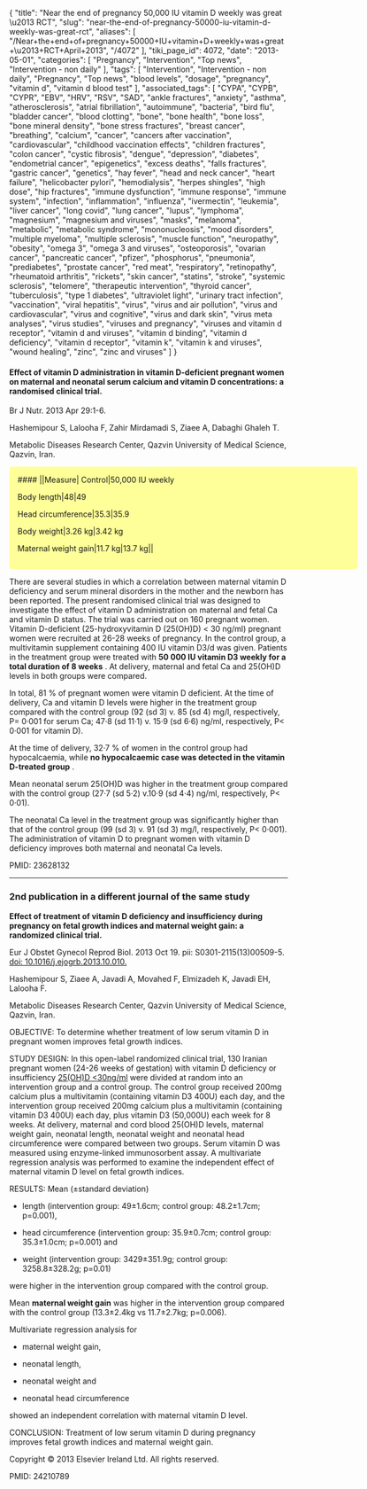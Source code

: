 {
    "title": "Near the end of pregnancy 50,000 IU vitamin D weekly was great \u2013 RCT",
    "slug": "near-the-end-of-pregnancy-50000-iu-vitamin-d-weekly-was-great-rct",
    "aliases": [
        "/Near+the+end+of+pregnancy+50000+IU+vitamin+D+weekly+was+great+\u2013+RCT+April+2013",
        "/4072"
    ],
    "tiki_page_id": 4072,
    "date": "2013-05-01",
    "categories": [
        "Pregnancy",
        "Intervention",
        "Top news",
        "Intervention - non daily"
    ],
    "tags": [
        "Intervention",
        "Intervention - non daily",
        "Pregnancy",
        "Top news",
        "blood levels",
        "dosage",
        "pregnancy",
        "vitamin d",
        "vitamin d blood test"
    ],
    "associated_tags": [
        "CYPA",
        "CYPB",
        "CYPR",
        "EBV",
        "HRV",
        "RSV",
        "SAD",
        "ankle fractures",
        "anxiety",
        "asthma",
        "atherosclerosis",
        "atrial fibrillation",
        "autoimmune",
        "bacteria",
        "bird flu",
        "bladder cancer",
        "blood clotting",
        "bone",
        "bone health",
        "bone loss",
        "bone mineral density",
        "bone stress fractures",
        "breast cancer",
        "breathing",
        "calcium",
        "cancer",
        "cancers after vaccination",
        "cardiovascular",
        "childhood vaccination effects",
        "children fractures",
        "colon cancer",
        "cystic fibrosis",
        "dengue",
        "depression",
        "diabetes",
        "endometrial cancer",
        "epigenetics",
        "excess deaths",
        "falls fractures",
        "gastric cancer",
        "genetics",
        "hay fever",
        "head and neck cancer",
        "heart failure",
        "helicobacter pylori",
        "hemodialysis",
        "herpes shingles",
        "high dose",
        "hip fractures",
        "immune dysfunction",
        "immune response",
        "immune system",
        "infection",
        "inflammation",
        "influenza",
        "ivermectin",
        "leukemia",
        "liver cancer",
        "long covid",
        "lung cancer",
        "lupus",
        "lymphoma",
        "magnesium",
        "magnesium and viruses",
        "masks",
        "melanoma",
        "metabolic",
        "metabolic syndrome",
        "mononucleosis",
        "mood disorders",
        "multiple myeloma",
        "multiple sclerosis",
        "muscle function",
        "neuropathy",
        "obesity",
        "omega 3",
        "omega 3 and viruses",
        "osteoporosis",
        "ovarian cancer",
        "pancreatic cancer",
        "pfizer",
        "phosphorus",
        "pneumonia",
        "prediabetes",
        "prostate cancer",
        "red meat",
        "respiratory",
        "retinopathy",
        "rheumatoid arthritis",
        "rickets",
        "skin cancer",
        "statins",
        "stroke",
        "systemic sclerosis",
        "telomere",
        "therapeutic intervention",
        "thyroid cancer",
        "tuberculosis",
        "type 1 diabetes",
        "ultraviolet light",
        "urinary tract infection",
        "vaccination",
        "viral hepatitis",
        "virus",
        "virus and air pollution",
        "virus and cardiovascular",
        "virus and cognitive",
        "virus and dark skin",
        "virus meta analyses",
        "virus studies",
        "viruses and pregnancy",
        "viruses and vitamin d receptor",
        "vitamin d and viruses",
        "vitamin d binding",
        "vitamin d deficiency",
        "vitamin d receptor",
        "vitamin k",
        "vitamin k and viruses",
        "wound healing",
        "zinc",
        "zinc and viruses"
    ]
}


#### Effect of vitamin D administration in vitamin D-deficient pregnant women on maternal and neonatal serum calcium and vitamin D concentrations: a randomised clinical trial.

Br J Nutr. 2013 Apr 29:1-6. 

Hashemipour S, Lalooha F, Zahir Mirdamadi S, Ziaee A, Dabaghi Ghaleh T.

Metabolic Diseases Research Center, Qazvin University of Medical Science, Qazvin, Iran.

<div class="border" style="background-color:#FF9;padding:15px;margin:10px 0;border-radius:5px;width:600px">
#### ||Measure| Control|50,000 IU weekly

Body length|48|49

Head circumference|35.3|35.9

Body weight|3.26 kg|3.42 kg

Maternal weight gain|11.7 kg|13.7 kg||

</div>

There are several studies in which a correlation between maternal vitamin D deficiency and serum mineral disorders in the mother and the newborn has been reported. The present randomised clinical trial was designed to investigate the effect of vitamin D administration on maternal and fetal Ca and vitamin D status. The trial was carried out on 160 pregnant women. Vitamin D-deficient (25-hydroxyvitamin D (25(OH)D) < 30 ng/ml) pregnant women were recruited at 26-28 weeks of pregnancy. In the control group, a multivitamin supplement containing 400 IU vitamin D3/d was given. Patients in the treatment group were treated with  **50 000 IU vitamin D3 weekly for a total duration of 8 weeks** . At delivery, maternal and fetal Ca and 25(OH)D levels in both groups were compared. 

In total, 81 % of pregnant women were vitamin D deficient. At the time of delivery, Ca and vitamin D levels were higher in the treatment group compared with the control group (92 (sd 3) v. 85 (sd 4) mg/l, respectively, P= 0·001 for serum Ca; 47·8 (sd 11·1) v. 15·9 (sd 6·6) ng/ml, respectively, P< 0·001 for vitamin D). 

At the time of delivery, 32·7 % of women in the control group had hypocalcaemia, while  **no hypocalcaemic case was detected in the vitamin D-treated group** . 

Mean neonatal serum 25(OH)D was higher in the treatment group compared with the control group (27·7 (sd 5·2) v.10·9 (sd 4·4) ng/ml, respectively, P< 0·01). 

The neonatal Ca level in the treatment group was significantly higher than that of the control group (99 (sd 3) v. 91 (sd 3) mg/l, respectively, P< 0·001). The administration of vitamin D to pregnant women with vitamin D deficiency improves both maternal and neonatal Ca levels.

PMID:    23628132

---

### 2nd publication in a different journal of the same study

 **Effect of treatment of vitamin D deficiency and insufficiency during pregnancy on fetal growth indices and maternal weight gain: a randomized clinical trial.** 

Eur J Obstet Gynecol Reprod Biol. 2013 Oct 19. pii: S0301-2115(13)00509-5. [doi: 10.1016/j.ejogrb.2013.10.010.](https://doi.org/10.1016/j.ejogrb.2013.10.010.) 

Hashemipour S, Ziaee A, Javadi A, Movahed F, Elmizadeh K, Javadi EH, Lalooha F.

Metabolic Diseases Research Center, Qazvin University of Medical Science, Qazvin, Iran.

OBJECTIVE: To determine whether treatment of low serum vitamin D in pregnant women improves fetal growth indices.

STUDY DESIGN: In this open-label randomized clinical trial, 130 Iranian pregnant women (24-26 weeks of gestation) with vitamin D deficiency or insufficiency [25(OH)D <30ng/ml](25(OH)D%20<30ng/ml) were divided at random into an intervention group and a control group. The control group received 200mg calcium plus a multivitamin (containing vitamin D3 400U) each day, and the intervention group received 200mg calcium plus a multivitamin (containing vitamin D3 400U) each day, plus vitamin D3 (50,000U) each week for 8 weeks. At delivery, maternal and cord blood 25(OH)D levels, maternal weight gain, neonatal length, neonatal weight and neonatal head circumference were compared between two groups. Serum vitamin D was measured using enzyme-linked immunosorbent assay. A multivariate regression analysis was performed to examine the independent effect of maternal vitamin D level on fetal growth indices.

RESULTS: Mean (±standard deviation)

* length (intervention group: 49±1.6cm; control group: 48.2±1.7cm; p=0.001), 

* head circumference (intervention group: 35.9±0.7cm; control group: 35.3±1.0cm; p=0.001) and 

* weight (intervention group: 3429±351.9g; control group: 3258.8±328.2g; p=0.01) 

were higher in the intervention group compared with the control group. 

Mean  **maternal weight gain**  was higher in the intervention group compared with the control group (13.3±2.4kg vs 11.7±2.7kg; p=0.006). 

Multivariate regression analysis for 

* maternal weight gain, 

* neonatal length, 

* neonatal weight and 

* neonatal head circumference 

showed an independent correlation with maternal vitamin D level.

CONCLUSION: Treatment of low serum vitamin D during pregnancy improves fetal growth indices and maternal weight gain.

Copyright © 2013 Elsevier Ireland Ltd. All rights reserved.

PMID:    24210789
